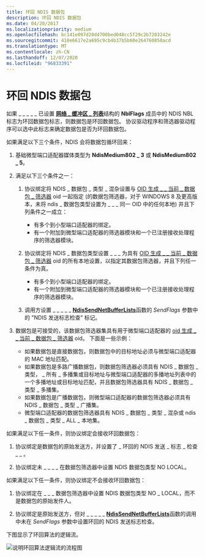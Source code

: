 ```yaml
---
title: 环回 NDIS 数据包
description: 环回 NDIS 数据包
ms.date: 04/20/2017
ms.localizationpriority: medium
ms.openlocfilehash: bc141e097d20d4700bed048cc5f29c2b7203242e
ms.sourcegitcommit: 418e6617e2a695c9cb4b37b5b60e264760858acd
ms.translationtype: MT
ms.contentlocale: zh-CN
ms.lasthandoff: 12/07/2020
ms.locfileid: "96833391"
---
```

# <a name="looping-back-ndis-packets"></a>环回 NDIS 数据包





如果 \_ \_ \_ \_ \_ 已设置 [**网络 \_ 缓冲区 \_ 列表**](/windows-hardware/drivers/ddi/ndis/ns-ndis-_net_buffer_list)结构的 **NblFlags** 成员中的 NDIS NBL 标志为环回数据包标志，则数据包是环回数据包。 协议驱动程序和筛选器驱动程序可以选中此标志来确定数据包是否为环回数据包。

如果满足以下三个条件，NDIS 会将数据包循环回来：

1.  基础微型端口适配器媒体类型为 **NdisMedium802 \_ 3** 或 **NdisMedium802 \_ 5**。

2.  满足以下三个条件之一：
    1.  协议绑定将 NDIS \_ 数据包 \_ 类型 \_ 混杂设置与 [OID 生成 \_ \_ 当前 \_ 数据包 \_ 筛选器](./oid-gen-current-packet-filter.md) oid 一起指定 (的数据包筛选器，对于 WINDOWS 8 及更高版本，未将 ndis \_ 数据包类型设置为 \_ \_ \_ 同一 OID 中的任何本地) 并且下列条件之一成立：

        -   有多个到小型端口适配器的绑定。
        -   有一个附加到微型端口适配器的筛选器模块和一个已注册接收处理程序的筛选器模块。

    2.  协议绑定将 NDIS \_ 数据包类型设置 \_ \_ \_ 为具有 [OID 生成 \_ \_ 当前 \_ 数据包 \_ 筛选器](./oid-gen-current-packet-filter.md) oid 的所有本地设置，以指定其数据包筛选器，并且下列任一条件为真。
        -   有多个到小型端口适配器的绑定。
        -   有一个附加到微型端口适配器的筛选器模块和一个已注册接收处理程序的筛选器模块。

    3.  调用方设置 \_ \_ \_ \_ \_ [**NdisSendNetBufferLists**](/windows-hardware/drivers/ddi/ndis/nf-ndis-ndissendnetbufferlists)函数的 *SendFlags* 参数中的 "NDIS 发送标志检查" 标记。

3.  数据包是可接受的，该数据包筛选器集具有用于微型端口适配器的 [oid 生成 \_ \_ 当前 \_ 数据包 \_ 筛选器](./oid-gen-current-packet-filter.md) oid。 下面是一些示例：
    -   如果数据包是直接数据包，则数据包中的目标地址必须与微型端口适配器的 MAC 地址匹配。
    -   如果数据包是多路广播数据包，则数据包筛选器必须具有 NDIS \_ 数据包 \_ 类型， \_ 所有 \_ 多播集或目标地址与微型端口适配器的多播地址列表中的一个多播地址或目标地址匹配，并且数据包筛选器具有 NDIS \_ 数据包 \_ 类型 \_ 多播集。
    -   如果数据包是广播数据包，则微型端口适配器的数据包筛选器必须具有 NDIS \_ 数据包 \_ 类型 \_ 广播集。
    -   微型端口适配器的数据包筛选器具有 NDIS \_ 数据包 \_ 类型 \_ 混杂或 ndis \_ 数据包 \_ 类型 \_ ALL \_ 本地集。

如果满足以下任一条件，则协议绑定会接收环回数据包：

1.  协议绑定是数据包的原始发送方，并设置了 \_ 环回的 NDIS 发送 \_ 标志 \_ 检查 \_ \_ 。

2.  协议绑定未 \_ \_ \_ \_ 在数据包筛选器中设置 NDIS 数据包类型 NO LOCAL。

如果满足以下任一条件，则协议绑定不会接收环回数据包：

1.  协议绑定在 \_ \_ \_ 数据包筛选器中设置 NDIS 数据包类型 NO \_ LOCAL，而不是数据包的原始发件人。

2.  协议绑定是原始发送方，但对 \_ \_ \_ \_ \_ [**NdisSendNetBufferLists**](/windows-hardware/drivers/ddi/ndis/nf-ndis-ndissendnetbufferlists)函数的调用中未在 *SendFlags* 参数中设置环回的 NDIS 发送标志检查。

下图显示了环回算法的逻辑流。

![说明环回算法逻辑流的流程图](images/loopback.png)

 

